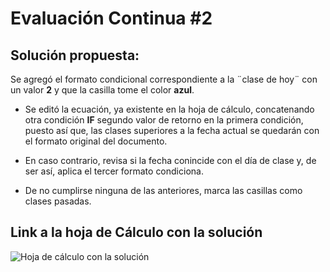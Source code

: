 # Evaluación Continua #2

## Solución propuesta:
Se agregó el formato condicional correspondiente a la ¨clase de hoy¨ con un valor **2** y que la casilla tome el color **azul**.

- Se editó la ecuación, ya existente en la hoja de cálculo, concatenando otra condición **IF** segundo valor de retorno en la primera condición, puesto así que, las clases superiores a la fecha actual se quedarán con el formato original del documento.

- En caso contrario, revisa si la fecha conincide con el día de clase y, de ser así, aplica el tercer formato condiciona. 

- De no cumplirse ninguna de las anteriores, marca las casillas como clases pasadas.

## Link a la hoja de Cálculo con la solución 

![Hoja de cálculo con la solución](https://docs.google.com/spreadsheets/d/1rz138ds6KVMRbnWtb49UUnra4PphDLoERTrUkkpO0-0/edit?usp=sharing)

